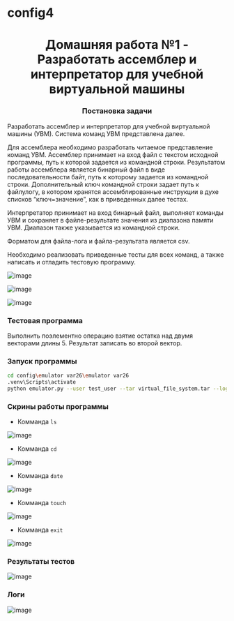 # config4
<h1 align="center">Домашняя работа №1 - Разработать ассемблер и интерпретатор для учебной виртуальной машины</a> 
<h3 align="center">Постановка задачи</h3>
  
Разработать ассемблер и интерпретатор для учебной виртуальной машины
(УВМ). Система команд УВМ представлена далее.

Для ассемблера необходимо разработать читаемое представление команд
УВМ. Ассемблер принимает на вход файл с текстом исходной программы, путь к
которой задается из командной строки. Результатом работы ассемблера является
бинарный файл в виде последовательности байт, путь к которому задается из
командной строки. Дополнительный ключ командной строки задает путь к файлулогу, в котором хранятся ассемблированные инструкции в духе списков
“ключ=значение”, как в приведенных далее тестах.

Интерпретатор принимает на вход бинарный файл, выполняет команды УВМ
и сохраняет в файле-результате значения из диапазона памяти УВМ. Диапазон
также указывается из командной строки.

Форматом для файла-лога и файла-результата является csv.

Необходимо реализовать приведенные тесты для всех команд, а также
написать и отладить тестовую программу.

![image](https://github.com/user-attachments/assets/0a35f57f-32b1-4706-b160-6c1b8631675d)

![image](https://github.com/user-attachments/assets/ffd72ac9-0b69-4b8c-ae55-d3e8d01a0ffd)

![image](https://github.com/user-attachments/assets/0cb93d17-a6fb-4a8d-82d3-313a599bec86)

### Тестовая программа

Выполнить поэлементно операцию взятие остатка над двумя векторами
длины 5. Результат записать во второй вектор.



### Запуск программы
```bash
cd config\emulator var26\emulator var26
.venv\Scripts\activate
python emulator.py --user test_user --tar virtual_file_system.tar --log log.xml --script startup_script.sh
```


### Скрины работы программы
- Комманда ``ls``
  
![image](https://github.com/user-attachments/assets/0b6c3c56-b466-4332-8f07-937806bb0c1a)



- Комманда ``cd``

![image](https://github.com/user-attachments/assets/3b5f1243-ac0b-4fe1-a110-9540963df162)



- Комманда ``date``

![image](https://github.com/user-attachments/assets/87253ac6-209f-4662-8815-c070ba416c5c)



- Комманда ``touch``

![image](https://github.com/user-attachments/assets/7db1a20c-5f08-4be6-a01a-e25b7c20a9ef)



- Комманда ``exit``

![image](https://github.com/user-attachments/assets/36ce3e15-3e37-48a8-acae-b7846d66781e)



### Результаты тестов

![image](https://github.com/user-attachments/assets/c6a9cc05-af4b-41f4-8b53-41e93f4de6ac)


### Логи

![image](https://github.com/user-attachments/assets/6dc079c5-2b07-4c63-b8d7-5d75a91b1d04)
